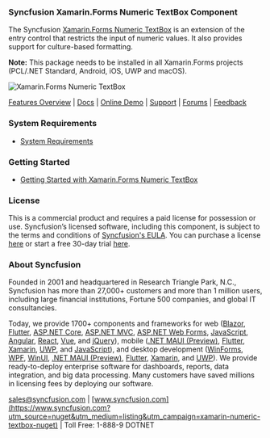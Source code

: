 ### Syncfusion Xamarin.Forms Numeric TextBox Component
The Syncfusion [Xamarin.Forms Numeric TextBox](https://www.syncfusion.com/xamarin-ui-controls/xamarin-numeric-entry?utm_source=nuget&utm_medium=listing&utm_campaign=xamarin-numeric-textbox-nuget) is an extension of the entry control that restricts the input of numeric values. It also provides support for culture-based formatting.

**Note:** This package needs to be installed in all Xamarin.Forms projects (PCL/.NET Standard, Android, iOS, UWP and macOS).
	  
![Xamarin.Forms Numeric TextBox](https://cdn.syncfusion.com/nuget-readme/xamarin/xamarin_forms_numerictextbox.png)

[Features Overview](https://www.syncfusion.com/xamarin-ui-controls/xamarin-numeric-entry?utm_source=nuget&utm_medium=listing&utm_campaign=xamarin-numeric-textbox-nuget) | [Docs](https://help.syncfusion.com/xamarin/numeric-entry/getting-started?utm_source=nuget&utm_medium=listing&utm_campaign=xamarin-numeric-textbox-nuget) | [Online Demo](https://github.com/syncfusion/xamarin-demos?utm_source=nuget&utm_medium=listing&utm_campaign=xamarin-numeric-textbox-nuget) | [Support](https://www.syncfusion.com/support/directtrac/incidents/newincident?utm_source=nuget&utm_medium=listing&utm_campaign=xamarin-numeric-textbox-nuget) | [Forums](https://www.syncfusion.com/forums/xamarin.forms?utm_source=nuget&utm_medium=listing&utm_campaign=xamarin-numeric-textbox-nuget) | [Feedback](https://www.syncfusion.com/feedback/xamarin-forms?utm_source=nuget&utm_medium=listing&utm_campaign=xamarin-numeric-textbox-nuget)

### System Requirements

* [System Requirements](https://help.syncfusion.com/xamarin/installation/system-requirements?utm_source=nuget&utm_medium=listing&utm_campaign=xamarin-numeric-textbox-nuget)

### Getting Started

* [Getting Started with Xamarin.Forms Numeric TextBox](https://help.syncfusion.com/xamarin/numeric-entry/getting-started?utm_source=nuget&utm_medium=listing&utm_campaign=xamarin-numeric-textbox-nuget)

### License

This is a commercial product and requires a paid license for possession or use. Syncfusion’s licensed software, including this component, is subject to the terms and conditions of [Syncfusion's EULA](https://www.syncfusion.com/eula/es/?utm_source=nuget&utm_medium=listing&utm_campaign=xamarin-numeric-textbox-nuget). You can purchase a license [here](https://www.syncfusion.com/sales/products?utm_source=nuget&utm_medium=listing&utm_campaign=xamarin-numeric-textbox-nuget) or start a free 30-day trial [here](https://www.syncfusion.com/account/manage-trials/start-trials?utm_source=nuget&utm_medium=listing&utm_campaign=xamarin-numeric-textbox-nuget).

### About Syncfusion

Founded in 2001 and headquartered in Research Triangle Park, N.C., Syncfusion has more than 27,000+ customers and more than 1 million users, including large financial institutions, Fortune 500 companies, and global IT consultancies.
 
Today, we provide 1700+ components and frameworks for web ([Blazor](https://www.syncfusion.com/blazor-components?utm_source=nuget&utm_medium=listing&utm_campaign=xamarin-numeric-textbox-nuget), [Flutter](https://www.syncfusion.com/flutter-widgets?utm_source=nuget&utm_medium=listing&utm_campaign=xamarin-numeric-textbox-nuget), [ASP.NET Core](https://www.syncfusion.com/aspnet-core-ui-controls?utm_source=nuget&utm_medium=listing&utm_campaign=xamarin-numeric-textbox-nuget), [ASP.NET MVC](https://www.syncfusion.com/aspnet-mvc-ui-controls?utm_source=nuget&utm_medium=listing&utm_campaign=xamarin-numeric-textbox-nuget), [ASP.NET Web Forms](https://www.syncfusion.com/jquery/aspnet-webforms-ui-controls?utm_source=nuget&utm_medium=listing&utm_campaign=xamarin-numeric-textbox-nuget), [JavaScript](https://www.syncfusion.com/javascript-ui-controls?utm_source=nuget&utm_medium=listing&utm_campaign=xamarin-numeric-textbox-nuget), [Angular](https://www.syncfusion.com/angular-ui-components?utm_source=nuget&utm_medium=listing&utm_campaign=xamarin-numeric-textbox-nuget), [React](https://www.syncfusion.com/react-ui-components?utm_source=nuget&utm_medium=listing&utm_campaign=xamarin-numeric-textbox-nuget), [Vue](https://www.syncfusion.com/vue-ui-components?utm_source=nuget&utm_medium=listing&utm_campaign=xamarin-numeric-textbox-nuget), and [jQuery](https://www.syncfusion.com/jquery-ui-widgets?utm_source=nuget&utm_medium=listing&utm_campaign=xamarin-numeric-textbox-nuget)), mobile ([.NET MAUI (Preview)](https://www.syncfusion.com/maui-controls?utm_source=nuget&utm_medium=listing&utm_campaign=xamarin-numeric-textbox-nuget), [Flutter](https://www.syncfusion.com/flutter-widgets?utm_source=nuget&utm_medium=listing&utm_campaign=xamarin-numeric-textbox-nuget), [Xamarin](https://www.syncfusion.com/xamarin-ui-controls?utm_source=nuget&utm_medium=listing&utm_campaign=xamarin-numeric-textbox-nuget), [UWP](https://www.syncfusion.com/uwp-ui-controls?utm_source=nuget&utm_medium=listing&utm_campaign=xamarin-numeric-textbox-nuget), and [JavaScript](https://www.syncfusion.com/javascript-ui-controls?utm_source=nuget&utm_medium=listing&utm_campaign=xamarin-numeric-textbox-nuget)), and desktop development ([WinForms](https://www.syncfusion.com/winforms-ui-controls?utm_source=nuget&utm_medium=listing&utm_campaign=xamarin-numeric-textbox-nuget), [WPF](https://www.syncfusion.com/wpf-controls?utm_source=nuget&utm_medium=listing&utm_campaign=xamarin-numeric-textbox-nuget), [WinUI](https://www.syncfusion.com/winui-controls?utm_source=nuget&utm_medium=listing&utm_campaign=xamarin-numeric-textbox-nuget), [.NET MAUI (Preview)](https://www.syncfusion.com/maui-controls?utm_source=nuget&utm_medium=listing&utm_campaign=xamarin-numeric-textbox-nuget), [Flutter](https://www.syncfusion.com/flutter-widgets?utm_source=nuget&utm_medium=listing&utm_campaign=xamarin-numeric-textbox-nuget), [Xamarin](https://www.syncfusion.com/xamarin-ui-controls?utm_source=nuget&utm_medium=listing&utm_campaign=xamarin-numeric-textbox-nuget), and [UWP](https://www.syncfusion.com/uwp-ui-controls?utm_source=nuget&utm_medium=listing&utm_campaign=xamarin-numeric-textbox-nuget)). We provide ready-to-deploy enterprise software for dashboards, reports, data integration, and big data processing. Many customers have saved millions in licensing fees by deploying our software.

[sales@syncfusion.com](mailto:sales@syncfusion.com?Subject=Syncfusion%20Xamarin.Forms%20Numeric%20TextBox-%20NuGet) | [www.syncfusion.com](https://www.syncfusion.com?utm_source=nuget&utm_medium=listing&utm_campaign=xamarin-numeric-textbox-nuget) | Toll Free: 1-888-9 DOTNET